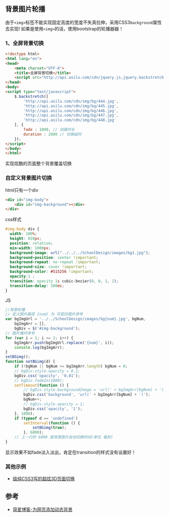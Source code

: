 ## 背景图片轮播

由于`<img>`标签不能实现固定高度的宽度不失真拉伸，采用CSS3`background`属性去实现!
如果是使用`<img>`的话，使用bootstrap的轮播器器！


### 1、全屏背景切换

```html
<!doctype html>
<html lang="en">
<head>
    <meta charset="UTF-8">
    <title>全屏背景切换</title>
    <script src="http://api.asilu.com/cdn/jquery.js,jquery.backstretch.min.js" type="text/javascript"></script>
</head>
<body>
<script type="text/javascript">
    $.backstretch([
        'http://api.asilu.com/cdn/img/bg/444.jpg',
        'http://api.asilu.com/cdn/img/bg/445.jpg',
        'http://api.asilu.com/cdn/img/bg/446.jpg',
        'http://api.asilu.com/cdn/img/bg/447.jpg',
        'http://api.asilu.com/cdn/img/bg/448.jpg'
    ], {
        fade : 1000, // 动画时长
        duration : 2000 // 切换延时
    });
</script>
</body>
</html>
```

实现炫酷的页面整个背景覆盖切换

### 自定义背景图片切换

html只有一个div

```html
<div id="img-body">
    <div id="img-background"></div>
</div>
```

css样式

```css
#img-body div {
  width: 100%;
  height: 650px;
  position: relative;
  min-width: 1000px;
  background-image: url("../../../SchoolDesign/images/bg1.jpg");
  background-position: center !important;
  background-repeat: no-repeat !important;
  background-size: cover !important;
  background-color: #515256 !important;
  opacity:1 ;
  transition: opacity 1s cubic-bezier(0, 0, 1, 1);
  transition-delay: 300ms;
}
```

JS

```js
//背景轮播
// 定义图片路径 {num} 为 可变的图片序号
var bgImgUrl = '../../SchoolDesign/images/bg{num}.jpg', bgNum,
    bgImgArr = [],
    bgDiv = $('#img-background');
// 图片循环序号
for (var i = 1; i <= 2; i++) {
    bgImgArr.push(bgImgUrl.replace('{num}', i));
    console.log(bgImgArr);
}
setBGimg();
function setBGimg(d) {
    if (!bgNum || bgNum >= bgImgArr.length) bgNum = 0;
    // bgDiv.style.opacity = 0.1;
    bgDiv.css('opacity', '0.01');
    // bgDiv.fadeIn(1000);
    setTimeout(function () {
        // bgDiv.style.backgroundImage = 'url(' + bgImgArr[bgNum] + ')';
        bgDiv.css('background', 'url(' + bgImgArr[bgNum] + ')');
        bgNum++;
        // bgDiv.style.opacity = 1;
        bgDiv.css('opacity', '1');
    }, 1000);
    if (typeof d == 'undefined')
        setInterval(function () {
            setBGimg(true);
        }, 6000);
    // 上一行的 6000 是背景图片自动切换时间(单位 毫秒)
}
```

显示效果不如fade淡入淡出，肯定在transition的样式没有设置好！

### 其他示例

- [级纯CSS3写的超炫3D页面切换](http://demo.lanrenzhijia.com/yulan/210/)

## 参考

- [简爱博客-为网页添加动态背景](http://www.gouji.org/?post=317) 
